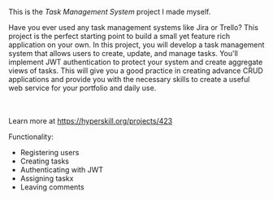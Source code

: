 This is the *Task Management System* project I made myself.


<p>Have you ever used any task management systems like Jira or Trello? This project is the perfect starting point to build a small yet feature rich application on your own. In this project, you will develop a task management system that allows users to create, update, and manage tasks. You'll implement JWT authentication to protect your system and create aggregate views of tasks. This will give you a good practice in creating advance CRUD applications and provide you with the necessary skills to create a useful web service for your portfolio and daily use.</p><br/><br/>Learn more at <a href="https://hyperskill.org/projects/423?utm_source=ide&utm_medium=ide&utm_campaign=ide&utm_content=project-card">https://hyperskill.org/projects/423</a>

Functionality:
* Registering users
* Creating tasks
* Authenticating with JWT
* Assigning taskx
* Leaving comments
